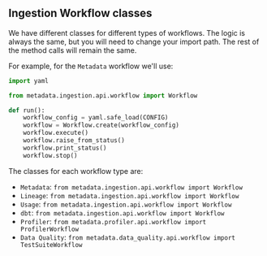 ## Ingestion Workflow classes

We have different classes for different types of workflows. The logic is always the same, but you will need
to change your import path. The rest of the method calls will remain the same.

For example, for the `Metadata` workflow we'll use:

```python
import yaml

from metadata.ingestion.api.workflow import Workflow

def run():
    workflow_config = yaml.safe_load(CONFIG)
    workflow = Workflow.create(workflow_config)
    workflow.execute()
    workflow.raise_from_status()
    workflow.print_status()
    workflow.stop()
```

The classes for each workflow type are:

- `Metadata`: `from metadata.ingestion.api.workflow import Workflow`
- `Lineage`: `from metadata.ingestion.api.workflow import Workflow`
- `Usage`: `from metadata.ingestion.api.workflow import Workflow`
- `dbt`: `from metadata.ingestion.api.workflow import Workflow`
- `Profiler`: `from metadata.profiler.api.workflow import ProfilerWorkflow`
- `Data Quality`: `from metadata.data_quality.api.workflow import TestSuiteWorkflow`
